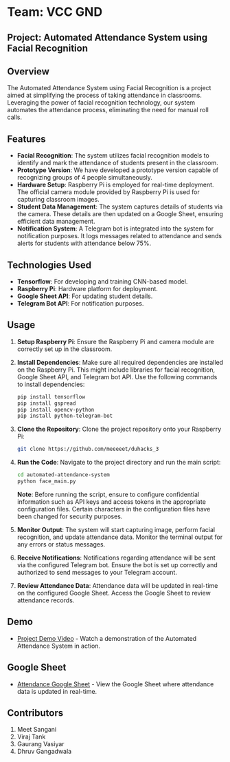 # Team: VCC GND
## Project: Automated Attendance System using Facial Recognition 

## Overview

The Automated Attendance System using Facial Recognition is a project aimed at simplifying the process of taking attendance in classrooms. Leveraging the power of facial recognition technology, our system automates the attendance process, eliminating the need for manual roll calls.

## Features

- **Facial Recognition**: The system utilizes facial recognition models to identify and mark the attendance of students present in the classroom.
- **Prototype Version**: We have developed a prototype version capable of recognizing groups of 4 people simultaneously.
- **Hardware Setup**: Raspberry Pi is employed for real-time deployment. The official camera module provided by Raspberry Pi is used for capturing classroom images.
- **Student Data Management**: The system captures details of students via the camera. These details are then updated on a Google Sheet, ensuring efficient data management.
- **Notification System**: A Telegram bot is integrated into the system for notification purposes. It logs messages related to attendance and sends alerts for students with attendance below 75%.

## Technologies Used

- **Tensorflow**: For developing and training CNN-based model.
- **Raspberry Pi**: Hardware platform for deployment.
- **Google Sheet API**: For updating student details.
- **Telegram Bot API**: For notification purposes.

## Usage

1. **Setup Raspberry Pi**: Ensure the Raspberry Pi and camera module are correctly set up in the classroom.
   
2. **Install Dependencies**: Make sure all required dependencies are installed on the Raspberry Pi. This might include libraries for facial recognition, Google Sheet API, and Telegram bot API. Use the following commands to install dependencies:

    ```bash
    pip install tensorflow
    pip install gspread
    pip install opencv-python
    pip install python-telegram-bot
    ```

3. **Clone the Repository**: Clone the project repository onto your Raspberry Pi:

    ```bash
    git clone https://github.com/meeeeet/duhacks_3
    ```

4. **Run the Code**: Navigate to the project directory and run the main script:

    ```bash
    cd automated-attendance-system
    python face_main.py
    ```

      **Note**: Before running the script, ensure to configure confidential information such as API keys and access tokens in the appropriate configuration files.        Certain characters in the configuration files have been changed for security purposes.

5. **Monitor Output**: The system will start capturing image, perform facial recognition, and update attendance data. Monitor the terminal output for any errors or status messages.

6. **Receive Notifications**: Notifications regarding attendance will be sent via the configured Telegram bot. Ensure the bot is set up correctly and authorized to send messages to your Telegram account.

7. **Review Attendance Data**: Attendance data will be updated in real-time on the configured Google Sheet. Access the Google Sheet to review attendance records.

## Demo

- [Project Demo Video](https://drive.google.com/file/d/13-ksKWYIAZRJN2TrgWLIHIubXWx4dl-g/view?usp=sharing) - Watch a demonstration of the Automated Attendance System in action.

## Google Sheet

- [Attendance Google Sheet](https://docs.google.com/spreadsheets/d/1HDq-JBpx3KvIj_S3YKmnelfzCtf-tUdPdo-RIHmjTmY/edit?usp=sharing) - View the Google Sheet where attendance data is updated in real-time.

## Contributors
1. Meet Sangani
2. Viraj Tank
3. Gaurang Vasiyar
4. Dhruv Gangadwala
